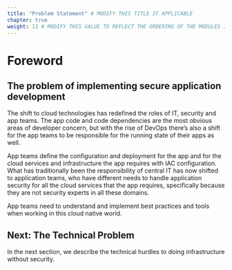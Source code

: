 ```yaml
---
title: "Problem Statement" # MODIFY THIS TITLE IF APPLICABLE
chapter: true
weight: 11 # MODIFY THIS VALUE TO REFLECT THE ORDERING OF THE MODULES IF APPLICABLE
---
```


# Foreword

## The problem of implementing secure application development <!-- TODO: MODIFY the body -->

The shift to cloud technologies has redefined the roles of IT, security and app teams. The app code and code dependencies are the most obvious areas of developer concern, but with the rise of DevOps there’s also a shift for the app teams to be responsible for the running state of their apps as well. 

App teams define the configuration and deployment for the app and for the cloud services and infrastructure the app requires with IAC configuration. What has traditionally been the responsibility of central IT has now shifted to application teams, who have different needs to handle application security for all the cloud services that the app requires, specifically because they are not security experts in all these domains. 

App teams need to understand and implement best practices and tools when working in this cloud native world.

## Next: The Technical Problem <!-- TODO: MODIFY the body -->
In the next section, we describe the technical hurdles to doing infrastructure without security.